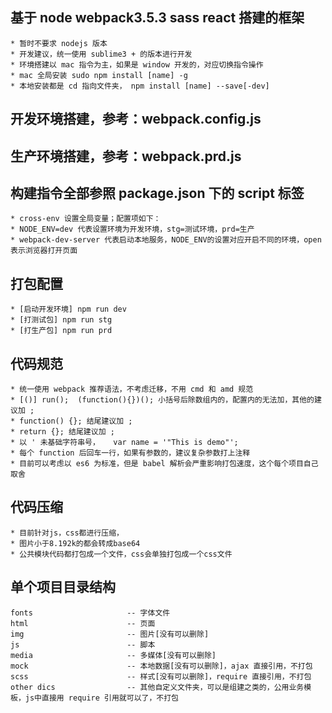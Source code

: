 
## 基于 node webpack3.5.3  sass react 搭建的框架

    * 暂时不要求 nodejs 版本
    * 开发建议，统一使用 sublime3 + 的版本进行开发
    * 环境搭建以 mac 指令为主，如果是 window 开发的，对应切换指令操作
    * mac 全局安装 sudo npm install [name] -g
    * 本地安装都是 cd 指向文件夹， npm install [name] --save[-dev]

## 开发环境搭建，参考：webpack.config.js
## 生产环境搭建，参考：webpack.prd.js

## 构建指令全部参照 package.json 下的 script 标签

    * cross-env 设置全局变量；配置项如下：
    * NODE_ENV=dev 代表设置环境为开发环境，stg=测试环境，prd=生产
    * webpack-dev-server 代表启动本地服务，NODE_ENV的设置对应开启不同的环境，open表示浏览器打开页面


## 打包配置

    * [启动开发环境] npm run dev 
    * [打测试包] npm run stg
    * [打生产包] npm run prd

## 代码规范

    * 统一使用 webpack 推荐语法，不考虑迁移，不用 cmd 和 amd 规范
    * [()] run();  (function(){})(); 小括号后除数组内的，配置内的无法加，其他的建议加 ;
    * function() {}; 结尾建议加 ;
    * return {}; 结尾建议加 ;
    * 以 ' 未基础字符串号，   var name = '"This is demo"';
    * 每个 function 后回车一行，如果有参数的，建议复杂参数打上注释
    * 目前可以考虑以 es6 为标准，但是 babel 解析会严重影响打包速度，这个每个项目自己取舍

## 代码压缩

    * 目前针对js，css都进行压缩， 
    * 图片小于8.192k的都会转成base64
    * 公共模块代码都打包成一个文件，css会单独打包成一个css文件	


## 单个项目目录结构

````
fonts                     -- 字体文件
html                      -- 页面
img                       -- 图片[没有可以删除]
js                        -- 脚本
media                     -- 多媒体[没有可以删除]
mock                      -- 本地数据[没有可以删除]，ajax 直接引用，不打包
scss                      -- 样式[没有可以删除]，require 直接引用，不打包
other dics                -- 其他自定义文件夹，可以是组建之类的，公用业务模板，js中直接用 require 引用就可以了，不打包
````
